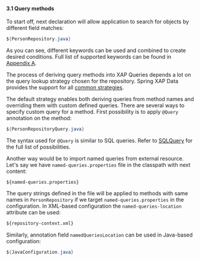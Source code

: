 #### <a name="query"/>3.1 Query methods

To start off, next declaration will allow application to search for objects by different field matches:

```java
${PersonRepository.java}
```

As you can see, different keywords can be used and combined to create desired conditions. Full list of supported keywords can be found in [Appendix A](#appendix-a).

The process of deriving query methods into XAP Queries depends a lot on the query lookup strategy chosen for the repository. Spring XAP Data provides the support for all [common strategies](http://docs.spring.io/spring-data/data-commons/docs/1.9.1.RELEASE/reference/html/#repositories.query-methods.query-lookup-strategies).

The default strategy enables both deriving queries from method names and overriding them with custom defined queries. There are several ways to specify custom query for a method. First possibility is to apply `@Query` annotation on the method:

```java
${PersonRepositoryQuery.java}
```

The syntax used for `@Query` is similar to SQL queries. Refer to [SQLQuery](http://docs.gigaspaces.com/xap101/query-sql.html) for the full list of possibilities.

Another way would be to import named queries from external resource. Let's say we have `named-queries.properties` file in the classpath with next content:

```properties
${named-queries.properties}
```

The query strings defined in the file will be applied to methods with same names in `PersonRepository` if we target `named-queries.properties` in the configuration. In XML-based configuration the `named-queries-location` attribute can be used:

```xml
${repository-context.xml}
```

Similarly, annotation field `namedQueriesLocation` can be used in Java-based configuration:

```java
${JavaConfiguration.java}
```